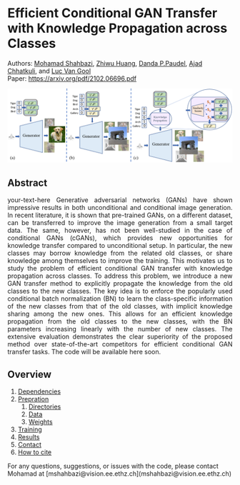 # Efficient Conditional GAN Transfer with Knowledge Propagation across Classes
Authors: [Mohamad Shahbazi](https://people.ee.ethz.ch/~mshahbazi/), [Zhiwu Huang](https://zhiwu-huang.github.io/), [Danda P.Paudel](https://people.ee.ethz.ch/~paudeld/), [Ajad Chhatkuli](https://scholar.google.ch/citations?hl=en&user=3BHMHU4AAAAJ), and [Luc Van Gool](https://scholar.google.ch/citations?hl=en&user=TwMib_QAAAAJ)
<br> Paper: https://arxiv.org/pdf/2102.06696.pdf

![alt text](images/concept.png)


## Abstract
<p style="text-align: justify"> your-text-here 
Generative adversarial networks (GANs) have shown impressive results in both unconditional and conditional image generation. In recent literature, it is shown that pre-trained GANs, on a different dataset, can be transferred to improve the image generation from a small target data. The same, however, has not been well-studied in the case of conditional GANs (cGANs), which provides new opportunities for knowledge transfer compared to unconditional setup. In particular, the new classes may borrow knowledge from the related old classes, or share knowledge among themselves to improve the training. This motivates us to study the problem of efficient conditional GAN transfer with knowledge propagation across classes. To address this problem, we introduce a new GAN transfer method to explicitly propagate the knowledge from the old classes to the new classes. The key idea is to enforce the popularly used conditional batch normalization (BN) to learn the class-specific information of the new classes from that of the old classes, with implicit knowledge sharing among the new ones. This allows for an efficient knowledge propagation from the old classes to the new classes, with the BN parameters increasing linearly with the number of new classes. The extensive evaluation demonstrates the clear superiority of the proposed method over state-of-the-art competitors for efficient conditional GAN transfer tasks. 
The code will be available here soon.
</p>

## Overview
<ol>
  <li><a href="#dep">Dependencies</a></li>
  <li><a href="#prep">Prepration</a>
    <ol>
      <li><a href="#dir">Directories</a></li>
      <li><a href="#data">Data</a></li>
      <li><a href="#weight">Weights</a></li>
    </ol>
  </li>
  <li><a href="#train">Training</a></li>
  <li><a href="#res">Results</a></li>
  <li><a href="#contact">Contact</a></li>
  <li><a href="#cite">How to cite</a></li>

</ol>

<div id="dep">
</div>

<div id="prep">
</div>

<div id="train">
</div>

<div id="res">
</div>

<div id="contact">
  For any questions, suggestions, or issues with the code, please contact Mohamad at [mshahbazi@vision.ee.ethz.ch](mshahbazi@vision.ee.ethz.ch)
</div>

<div id="cite">
</div>






